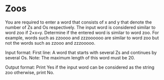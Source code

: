 # Zoos

You are required to enter a word that consists of x and y that denote the number of Zs and Os respectively. The input word is considered similar to word zoo if 2×x=y.
Determine if the entered word is similar to word zoo.
For example, words such as zzoooo and zzzoooooo are similar to word zoo but not the words such as zzooo and zzzooooo.

Input format:
First line: A word that starts with several Zs and continues by several Os.
Note: The maximum length of this word must be 20.

Output format:
Print Yes if the input word can be considered as the string zoo otherwise, print No.

